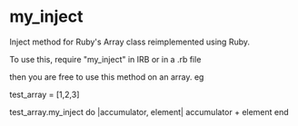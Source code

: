 my_inject
=========

Inject method for  Ruby's Array class reimplemented using Ruby.

To use this, require "my_inject" in IRB or in a .rb file

then you are free to use this method on an array. eg 

  test_array = [1,2,3]
  
  test_array.my_inject do |accumulator, element|
    accumulator + element
  end



